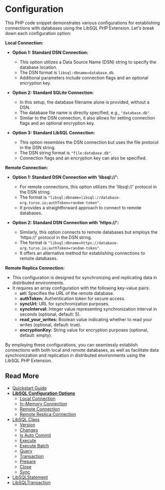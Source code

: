 # Configuration

This PHP code snippet demonstrates various configurations for establishing connections with databases using the LibSQL PHP Extension. Let's break down each configuration option:

**Local Connection:**

- **Option 1: Standard DSN Connection:**
  - This option utilizes a Data Source Name (DSN) string to specify the database location. 
  - The DSN format is `libsql:dbname=database.db`.
  - Additional parameters include connection flags and an optional encryption key.

- **Option 2: Standard SQLite Connection:**
  - In this setup, the database filename alone is provided, without a DSN.
  - The database file name is directly specified, e.g., `"database.db"`.
  - Similar to the DSN connection, it also allows for setting connection flags and an optional encryption key.

- **Option 3: Standard LibSQL Connection:**
  - This option resembles the DSN connection but uses the file protocol in the DSN string.
  - The DSN string format is `"file:database.db"`.
  - Connection flags and an encryption key can also be specified.

**Remote Connection:**

- **Option 1: Standard DSN Connection with 'libsql://':**
  - For remote connections, this option utilizes the 'libsql://' protocol in the DSN string.
  - The format is `"libsql:dbname=libsql://database-org.turso.io;authToken=random-token"`.
  - It provides a straightforward approach to connect to remote databases.

- **Option 2: Standard DSN Connection with 'https://':**
  - Similarly, this option connects to remote databases but employs the 'https://' protocol in the DSN string.
  - The format is `"libsql:dbname=https://database-org.turso.io;authToken=random-token"`.
  - It offers an alternative method for establishing connections to remote databases.

**Remote Replica Connection:**

- This configuration is designed for synchronizing and replicating data in distributed environments.
- It requires an array configuration with the following key-value pairs:
  - **url:** Specifies the URL of the remote database.
  - **authToken:** Authentication token for secure access.
  - **syncUrl:** URL for synchronization purposes.
  - **syncInterval:** Integer value representing synchronization interval in seconds (optional, default: 5).
  - **read_your_writes:** Boolean value indicating whether to read your writes (optional, default: true).
  - **encryptionKey:** String value for encryption purposes (optional, default: empty).

By employing these configurations, you can seamlessly establish connections with both local and remote databases, as well as facilitate data synchronization and replication in distributed environments using the LibSQL PHP Extension.

## Read More

- [Quickstart Guide](quick-start.md)
- **[LibSQL Configuration Options](000-configuration.md)**
    - [Local Connection](001-local-connection.md)
    - [In-Memory Connection](002-memory-connection.md)
    - [Remote Connection](003-remote-connection.md)
    - [Remote Replica Connection](004-remote-replica-connection.md)
- [LibSQL Class](005-LibSQL-class.md)
    - [Version](006-version.md)
    - [Changes](007-changes.md)
    - [Is Auto Commit](008-isAutocommit.md)
    - [Execute](009-execute.md)
    - [Execute Batch](010-executeBatch.md)
    - [Query](011-query.md)
    - [Transaction](012-transaction.md)
    - [Prepare](013-prepare.md)
    - [Close](014-close.md)
    - [Sync](015-sync.md)
- [LibSQLStatement](016-LibSQLStatement.md)
- [LibSQLTransaction](017-LibSQLTransaction.md)

